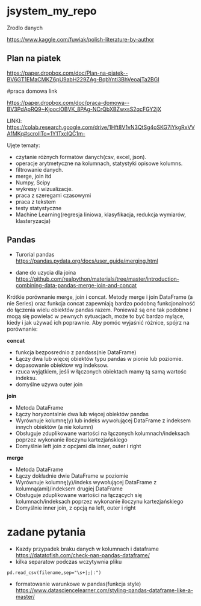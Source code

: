 # jsystem_my_repo

Zrodlo danych 

https://www.kaggle.com/fuwiak/polish-literature-by-author


## Plan na piatek

https://paper.dropbox.com/doc/Plan-na-piatek--BV6GT1EMaCMKZ6pU9abH229ZAg-BqbYnti3BhVeoajTa2BGI






#praca domowa link

https://paper.dropbox.com/doc/praca-domowa--BV3PdApRQ9~KjooclOBVK_8PAg-NCrQbXBZwxsS2qcFGY2jX

LINKI:
https://colab.research.google.com/drive/1Hft8V1vN3QtSg4oSKG7iYkgRxVVA1MKq#scrollTo=1Y1TxclQC1m-





Ujęte tematy:
- czytanie różnych formatów danych(csv, excel, json).
- operacje arytmetyczne na kolumnach, statystyki opisowe kolumns.
- filtrowanie danych.
- merge, join itd
- Numpy, Scipy
- wykresy i wizualizacje.
- praca z szeregami czasowymi
- praca z tekstem
- testy statystyczne
- Machine Learning(regresja liniowa, klasyfikacja, redukcja wymiarów, klasteryzacja)


## Pandas
- Turorial pandas https://pandas.pydata.org/docs/user_guide/merging.html

- dane do uzycia dla joina https://github.com/realpython/materials/tree/master/introduction-combining-data-pandas-merge-join-and-concat

Krótkie porównanie merge, join i concat.
Metody merge i join DataFrame (a nie Series) oraz funkcja concat zapewniają bardzo podobną funkcjonalność do łączenia wielu obiektów pandas razem. Ponieważ są one tak podobne i mogą się powielać w pewnych sytuacjach, może to być bardzo mylące, kiedy i jak używać ich poprawnie. Aby pomóc wyjaśnić różnice, spójrz na porównanie:

**concat**
- funkcja bezposrednio z pandass(nie DataFrame)
- Łączy dwa lub więcej obiektów typu pandas w pionie lub poziomie.
- dopasowanie obiektow wg indeksow.
- rzuca wyjątkiem, jeśli w łączonych obiektach mamy tą samą wartośc indeksu.
- domyślne używa outer join


**join**
- Metoda DataFrame
- Łączy horyzontalnie dwa lub więcej obiektów pandas
- Wyrównuje kolumnę(y) lub indeks wywołującej DataFrame z indeksem innych obiektów (a nie kolumn)
- Obsługuje zduplikowane wartości na łączonych kolumnach/indeksach poprzez wykonanie iloczynu kartezjańskiego
- Domyślnie left join z opcjami dla inner, outer i right

**merge**
- Metoda DataFrame
- Łączy dokładnie dwie DataFrame w poziomie
- Wyrównuje kolumnę(y)/indeks wywołującej DataFrame z kolumną(ami)/indeksem drugiej DataFrame
- Obsługuje zduplikowane wartości na łączących się kolumnach/indeksach poprzez wykonanie iloczynu kartezjańskiego
- Domyślnie inner join, z opcją na left, outer i right

# zadane pytania
- Kazdy przypadek braku danych w kolumnach i dataframe https://datatofish.com/check-nan-pandas-dataframe/
- kilka separatow podczas wczytywnia pliku
```{python}
pd.read_csv(filename,sep="\s+|;|:")
```
- formatowanie warunkowe w pandas(funkcja style) https://www.datasciencelearner.com/styling-pandas-dataframe-like-a-master/
